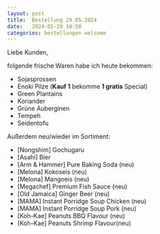 ```yaml
---
layout: post
title:  Bestellung 29.05.2024
date:   2024-05-29 10:50
categories: bestellungen welcome
---
```


Liebe Kunden,

folgende frische Waren habe ich heute bekommen:
<ul>
<li>Sojasprossen</li>
<li>Enoki Pilze (<b>Kauf 1</b> bekomme <b>1 gratis</b> Special)</li>
<li>Green Plantains</li>
<li>Koriander</li>
<li>Grüne Auberginen</li>
<li>Tempeh</li>
<li>Seidentofu</li>
</ul>

Außerdem neu/wieder im Sortiment:
<ul>
<li>[Nongshim] Gochugaru</li>
<li>[Asahi] Bier</li>
<li>[Arm & Hammer] Pure Baking Soda (neu)</li>
<li>[Melona] Kokoseis (neu)</li>
<li>[Melona] Mangoeis (neu)</li>
<li>[Megachef] Premium Fish Sauce (neu)</li>
<li>[Old Jamaica] Ginger Beer (neu)</li>
<li>[MAMA] Instant Porridge Soup Chicken (neu)</li>
<li>[MAMA] Instant Porridge Soup Pork (neu)</li>
<li>[Koh-Kae] Peanuts BBQ Flavour (neu)</li>
<li>[Koh-Kae] Peanuts Shrimp Flavour(neu)</li>
</ul>
